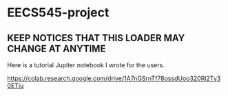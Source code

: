 # EECS545-project

## KEEP NOTICES THAT THIS LOADER MAY CHANGE AT ANYTIME

Here is a tutorial Jupiter notebook I wrote for the users.

https://colab.research.google.com/drive/1A7nGSrnTf78ossdUoo320Rl2Ty30ETiu

